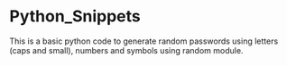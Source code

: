 # Python_Snippets
This is a basic python code to generate random passwords using letters (caps and small), numbers and symbols using random module.
